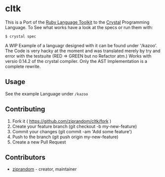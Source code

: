 # cltk

This is a Port of the [Ruby Language Toolkit](https://github.com/chriswailes/RLTK) to the [Crystal](http://crystal-lang.org/) Programming Language. To See what works have a look at the specs or run them with:

```crystal
$ crystal spec
```

A WIP Example of a languagr designed with it can be found under '/kazoo'. The Code is very hacky at the moment and was translated merely by try and error with the testsuite (RED => GREEN but no Refactor atm.) Works with versio 0.14.2 of the crystal compiler. Only the AST Implementation is a complete rewrite.

## Usage

See the example Language under `/kazoo`

## Contributing

1. Fork it ( https://github.com/ziprandom/cltk/fork )
2. Create your feature branch (git checkout -b my-new-feature)
3. Commit your changes (git commit -am 'Add some feature')
4. Push to the branch (git push origin my-new-feature)
5. Create a new Pull Request

## Contributors

- [ziprandom](https://github.com/[ziprandom])  - creator, maintainer
